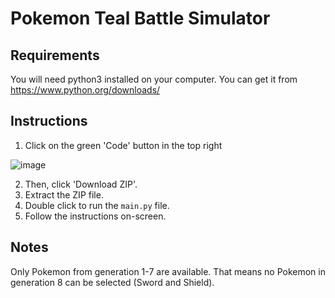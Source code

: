# Pokemon Teal Battle Simulator

## Requirements
You will need python3 installed on your computer. You can get it from https://www.python.org/downloads/

## Instructions
1. Click on the green 'Code' button in the top right 

![image](https://user-images.githubusercontent.com/66343445/184556783-5fafc2ea-6712-41bb-bc21-992bbb0811f1.png)

2. Then, click 'Download ZIP'. 
3. Extract the ZIP file. 
4. Double click to run the `main.py` file. 
5. Follow the instructions on-screen. 

## Notes
Only Pokemon from generation 1-7 are available. That means no Pokemon in generation 8 can be selected (Sword and Shield). 
